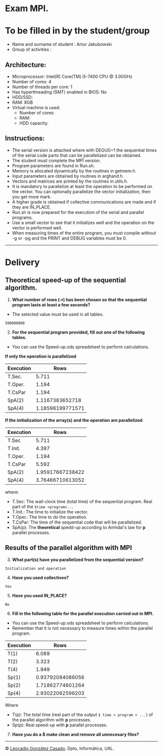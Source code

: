 # Exam MPI.

# To be filled in by the student/group
 * Name and surname of student  : Artur Jakubowski
 * Group of activities          :

## Architecture:
 * Microprocessor: Intel(R) Core(TM) i5-7400 CPU @ 3.00GHz
 * Number of cores: 4
 * Number of threads per core: 1
 * Has hyperthreading (SMT) enabled in BIOS: No
 * HDD/SSD:
 * RAM: 8GB
 * Virtual machine is used:
    - Number of cores:
    - RAM:
    - HDD capacity:

## Instructions:
 * The serial version is attached where with DEGUG=1 the sequential times of the serial code parts that can be parallelized can be obtained.
 * The student must complete the MPÎ version.
 * Program parameters are found in Run.sh.
 * Memory is allocated dynamically by the routines in getmem.h.
 * Input parameters are obtained by routines in arghand.h.
 * Vectors and matrices are printed by the routines in utils.h.
 * It is mandatory to parallelize at least the operation to be performed on the vector. You can optionally parallelize the vector initialization, then you get more mark.
 * A higher grade is obtained if collective communications are made and if they are IN\_PLACE.
 * Run.sh is now prepared for the execution of the serial and parallel programs.
 * Use a small vector to see that it initializes well and the operation on the vector is performed well.
 * When measuring times of the entire program, you must compile without -g or -pg and the PRINT and DEBUG variables must be 0.

- - - 
# Delivery

## Theoretical speed-up of the sequential algorithm.

1. **What number of rows (-r) has been chosen so that the sequential program lasts at least a few seconds?**
 * The selected value must be used in all tables.
 ```
 500000000
 ```

2. **For the sequential program provided, fill out one of the following tables.**
 * You can use the Speed-up.ods spreadsheet to perform calculations.

**If only the operation is parallelized**

| Execution   |     Rows       | 
| ----------- | -------------- |
|T.Sec.       |    5.711       |
|T.Oper.      |    1.194       | 
|T.CsPar      |    1.194       |
|SpA(2)       |1.1167383652718 |
|SpA(4)       |1.18596199771571|

**If the initialization of the array(s) and the operation are parallelized**

| Execution   |     Rows       |
| ----------- | -------------- |
|T.Sec        |    5.711       |
|T.Init.      |    4.397       |
|T.Oper.      |    1.194       | 
|T.CsPar      |    5.592       |
|SpA(2)       |  1.95917667238422|
|SpA(4)       |  3.76466710613052|

where:
* T.Sec: The wall-clock time (total time) of the sequential program. Real part of the `$time <program>...`
* T.Init.: The time to initialize the vector.
* T.Oper.: The time to do the operation.
* T.CsPar: The time of the sequential code that will be parallelized.
* SpA(p): The **theoretical** spedd-up according to Amhdal's law for **p** parallel processes.

## Results of the parallel algorithm with MPI

3. **What part(s) have you parallelized from the sequential version?**
```
Initialization and operation
```

4. **Have you used collectives?**
```
Yes
```

5. **Have you used IN_PLACE?**
```
No
```

6. **Fill in the following table for the parallel execution carried out in MPI.**
 * You can use the Speed-up.ods spreadsheet to perform calculations.
 * Remember that it is not necessary to measure times within the parallel program.

| Execution   |      Rows      | 
| ----------- | -------------- |
|T(1)         |      6.089     |
|T(2)         |      3.323     |
|T(4)         |      1.949     |
|Sp(1)        |0.93792084086056|
|Sp(2)        |1.71862774601264|
|Sp(4)        |2.93022062596203|

Where
* T(p): The total time (real part of the output `$ time < program > ...`) of the parallel algorithm with **p** processes.
* Sp(p): Real speed-up with **p** parallel processes.

7. **Have yuu do a $ make clean and remove all unnecesary files?**

- - -

&copy; [Leocadio González Casado](https://sites.google.com/ual.es/leo). Dpto, Informática, UAL.
